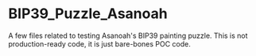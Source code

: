 # BIP39_Puzzle_Asanoah
A few files related to testing Asanoah's BIP39 painting puzzle. This is not production-ready code, it is just bare-bones POC code.
